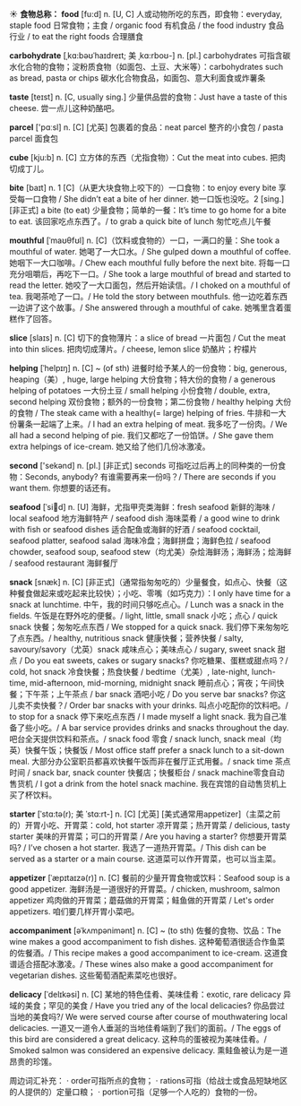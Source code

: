 ☀ <span class="category">**食物总称：**</span>
<span class="vocabulary">**food**</span> [fu:d] 
<span class="definition">n. [U, C] 人或动物所吃的东西，即食物：</span>everyday, staple food 日常食物；主食 / organic food 有机食品 / the food industry 食品行业 / to eat the right foods 合理膳食
           
<span class="vocabulary">**carbohydrate**</span> [ˌkɑ:bəʊˈhaɪdreɪt; 美 ˌkɑ:rboʊ-]
<span class="definition">n. [pl.] carbohydrates 可指含碳水化合物的食物；淀粉质食物（如面包、土豆、大米等）：</span>carbohydrates such as bread, pasta or chips 碳水化合物食品，如面包、意大利面食或炸薯条

<span class="vocabulary">**taste**</span> [teɪst] 
<span class="definition">n. [C, usually sing.] 少量供品尝的食物：</span>Just have a taste of this cheese. 尝一点儿这种奶酪吧。

<span class="vocabulary">**parcel**</span> ['pɑːsl] 
<span class="definition">n. [C] [尤英] 包裹着的食品：</span>neat parcel 整齐的小食包 / pasta parcel 面食包

<span class="vocabulary">**cube**</span> [kju:b] 
<span class="definition">n. [C] 立方体的东西（尤指食物）：</span>Cut the meat into cubes. 把肉切成丁儿。

<span class="vocabulary">**bite**</span> [baɪt] 
<span class="definition">n. 1 [C]（从更大块食物上咬下的）一口食物：</span>to enjoy every bite 享受每一口食物 / She didn’t eat a bite of her dinner. 她一口饭也没吃。<span class="definition">2 [sing.] [非正式] a bite (to eat) 少量食物；简单的一餐：</span>It’s time to go home for a bite to eat. 该回家吃点东西了。/ to grab a quick bite of lunch 匆忙吃点儿午餐
           
<span class="vocabulary">**mouthful**</span> [ˈmaʊθfʊl]
<span class="definition">n. [C]（饮料或食物的）一口，一满口的量：</span>She took a mouthful of water. 她喝了一大口水。/ She gulped down a mouthful of coffee. 她咽下一大口咖啡。/ Chew each mouthful fully before the next bite. 将每一口充分咀嚼后，再吃下一口。/ She took a large mouthful of bread and started to read the letter. 她咬了一大口面包，然后开始读信。/ I choked on a mouthful of tea. 我喝茶呛了一口。/ He told the story between mouthfuls. 他一边吃着东西一边讲了这个故事。/ She answered through a mouthful of cake. 她嘴里含着蛋糕作了回答。

<span class="vocabulary">**slice**</span> [slaɪs] 
<span class="definition">n. [C] 切下的食物薄片：</span>a slice of bread 一片面包 / Cut the meat into thin slices. 把肉切成薄片。/ cheese, lemon slice 奶酪片；柠檬片
           
<span class="vocabulary">**helping**</span> [ˈhelpɪŋ]
<span class="definition">n. [C] ~ (of sth) 进餐时给予某人的一份食物：</span>big, generous, heaping（美）, huge, large helping 大份食物；特大份的食物 / a generous helping of potatoes 一大份土豆 / small helping 小份食物 / double, extra, second helping 双份食物；额外的一份食物；第二份食物 / healthy helping 大份的食物 / The steak came with a healthy(= large) helping of fries. 牛排和一大份薯条一起端了上来。/ I had an extra helping of meat. 我多吃了一份肉。/ We all had a second helping of pie. 我们又都吃了一份馅饼。/ She gave them extra helpings of ice-cream. 她又给了他们几份冰激凌。

<span class="vocabulary">**second**</span> ['sekənd] 
<span class="definition">n. [pl.] [非正式] seconds 可指吃过后再上的同种类的一份食物：</span>Seconds, anybody? 有谁需要再来一份吗？/ There are seconds if you want them. 你想要的话还有。
    
<span class="vocabulary">**seafood**</span> [ˈsi:fu:d]
<span class="definition">n. [U] 海鲜，尤指甲壳类海鲜：</span>fresh seafood 新鲜的海味 / local seafood 地方海鲜特产 / seafood dish 海味菜肴 / a good wine to drink with fish or seafood dishes 适合配鱼或海鲜的好酒 / seafood cocktail, seafood platter, seafood salad 海味冷盘；海鲜拼盘；海鲜色拉 / seafood chowder, seafood soup, seafood stew（均尤美）杂烩海鲜汤；海鲜汤；烩海鲜 / seafood restaurant 海鲜餐厅
           
<span class="vocabulary">**snack**</span> [snæk]
<span class="definition">n. [C] [非正式]（通常指匆匆吃的）少量餐食，如点心、快餐（这种餐食做起来或吃起来比较快）；小吃、零嘴（如巧克力）：</span>I only have time for a snack at lunchtime. 中午，我的时间只够吃点心。/ Lunch was a snack in the fields. 午饭是在野外吃的便餐。/ light, little, small snack 小吃；点心 / quick snack 快餐；匆匆吃点东西 / We stopped for a quick snack. 我们停下来匆匆吃了点东西。/ healthy, nutritious snack 健康快餐；营养快餐 / salty, savoury/savory（尤英）snack 咸味点心；美味点心 / sugary, sweet snack 甜点 / Do you eat sweets, cakes or sugary snacks? 你吃糖果、蛋糕或甜点吗？/ cold, hot snack 冷食快餐；热食快餐 / bedtime（尤美）, late-night, lunch-time, mid-afternoon, mid-morning, midnight snack 睡前点心；宵夜；午间快餐；下午茶；上午茶点 / bar snack 酒吧小吃 / Do you serve bar snacks? 你这儿卖不卖快餐？/ Order bar snacks with your drinks. 叫点小吃配你的饮料吧。/ to stop for a snack 停下来吃点东西 / I made myself a light snack. 我为自己准备了些小吃。/ A bar service provides drinks and snacks throughout the day.吧台全天提供饮料和茶点。/ snack food 零食 / snack lunch, snack meal（均英）快餐午饭；快餐饭 / Most office staff prefer a snack lunch to a sit-down meal. 大部分办公室职员都喜欢快餐午饭而非在餐厅正式用餐。/ snack time 茶点时间 / snack bar, snack counter 快餐店；快餐柜台 / snack machine零食自动售货机 / I got a drink from the hotel snack machine. 我在宾馆的自动售货机上买了杯饮料。
           
<span class="vocabulary">**starter**</span> [ˈstɑ:tə(r); 美 ˈstɑ:rt-]
<span class="definition">n. [C] [尤英] [美式通常用appetizer]（主菜之前的）开胃小吃、开胃菜：</span>cold, hot starter 凉开胃菜；热开胃菜 / delicious, tasty starter 美味的开胃菜；可口的开胃菜 / Are you having a starter? 你想要开胃菜吗? / I’ve chosen a hot starter. 我选了一道热开胃菜。/ This dish can be served as a starter or a main course. 这道菜可以作开胃菜，也可以当主菜。
         
<span class="vocabulary">**appetizer**</span> [ˈæpɪtaɪzə(r)]
<span class="definition">n. [C] 餐前的少量开胃食物或饮料：</span>Seafood soup is a good appetizer. 海鲜汤是一道很好的开胃菜。/ chicken, mushroom, salmon appetizer 鸡肉做的开胃菜；蘑菇做的开胃菜；鲑鱼做的开胃菜 / Let's order appetizers. 咱们要几样开胃小菜吧。

<span class="vocabulary">**accompaniment**</span> [əˈkʌmpənimənt]
<span class="definition">n. [C] ~ (to sth) 佐餐的食物、饮品：</span>The wine makes a good accompaniment to fish dishes. 这种葡萄酒很适合作鱼菜的佐餐酒。/ This recipe makes a good accompaniment to ice-cream. 这道食谱适合搭配冰激凌。/ These wines also make a good accompaniment for vegetarian dishes. 这些葡萄酒配素菜吃也很好。
 
<span class="vocabulary">**delicacy**</span> [ˈdelɪkəsi]
<span class="definition">n. [C] 某地的特色佳肴、美味佳肴：</span>exotic, rare delicacy 异域的美食；罕见的美食 / Have you tried any of the local delicacies? 你品尝过当地的美食吗?/ We were served course after course of mouthwatering local delicacies. 一道又一道令人垂涎的当地佳肴端到了我们的面前。/ The eggs of this bird are considered a great delicacy. 这种鸟的蛋被视为美味佳肴。/ Smoked salmon was considered an expensive delicacy. 熏鲑鱼被认为是一道昂贵的珍馐。

周边词汇补充：
· order可指所点的食物；
· rations可指（给战士或食品短缺地区的人提供的）定量口粮；
· portion可指（足够一个人吃的）食物的一份。